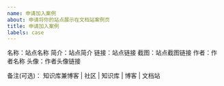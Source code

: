 ```yaml
---
name: 申请加入案例
about: 申请将你的站点展示在文档站案例页
title: 申请加入案例
labels: case
---
```


<!--
请按照模板填写，否则此申请将可能不会被通过并直接关闭。

站点要求：
1. 使用 Teek 主题
2. 有 10 篇以上文章
3. 保留 footer 的主题推荐链接
-->

名称：站点名称
简介：站点简介
链接：站点链接
截图：站点截图链接
作者：作者名称
头像：作者头像链接

备注(可选)： 知识库兼博客 | 社区 | 知识库 | 博客 | 文档站
